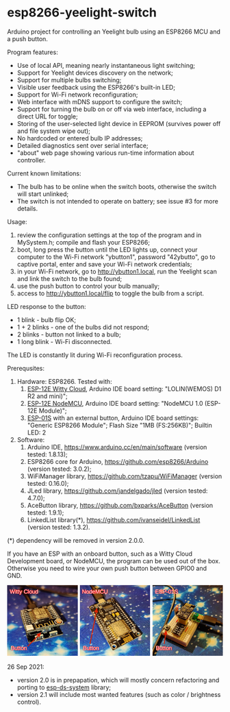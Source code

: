 # esp8266-yeelight-switch
Arduino project for controlling an Yeelight bulb using an ESP8266 MCU and a push button.

Program features:
* Use of local API, meaning nearly instantaneous light switching;
* Support for Yeelight devices discovery on the network;
* Support for multiple bulbs switching;
* Visible user feedback using the ESP8266's built-in LED;
* Support for Wi-Fi network reconfiguration;
* Web interface with mDNS support to configure the switch;
* Support for turning the bulb on or off via web interface, including a direct URL for toggle;
* Storing of the user-selected light device in EEPROM (survives power off and file system wipe out);
* No hardcoded or entered bulb IP addresses;
* Detailed diagnostics sent over serial interface;
* "about" web page showing various run-time information about controller.

Current known limitations:
* The bulb has to be online when the switch boots, otherwise the switch will start unlinked;
* The switch is not intended to operate on battery; see issue #3 for more details.

Usage:
 1. review the configuration settings at the top of the program and in MySystem.h; compile and flash your ESP8266;
 2. boot, long press the button until the LED lights up, connect your computer to the Wi-Fi network "ybutton1", password "42ybutto", go to captive portal, enter and save your Wi-Fi network credentials;
 3. in your Wi-Fi network, go to http://ybutton1.local, run the Yeelight scan and link the switch to the bulb found;
 4. use the push button to control your bulb manually;
 5. access to http://ybutton1.local/flip to toggle the bulb from a script.
 
 LED response to the button:
 * 1 blink  - bulb flip OK;
 * 1 + 2 blinks - one of the bulbs did not respond;
 * 2 blinks - button not linked to a bulb;
 * 1 long blink - Wi-Fi disconnected.
 
 The LED is constantly lit during Wi-Fi reconfiguration process.
 
 Prerequsites:
 1. Hardware: ESP8266. Tested with:
    1. [ESP-12E Witty Cloud](https://www.instructables.com/Witty-Cloud-Module-Adapter-Board/), Arduino IDE board setting: "LOLIN(WEMOS) D1 R2 and mini)";
    2. [ESP-12E NodeMCU](https://www.make-it.ca/nodemcu-details-specifications/), Arduino IDE board setting: "NodeMCU 1.0 (ESP-12E Module)";
    3. [ESP-01S](https://diyprojects.io/esp01-get-started-arduino-platformio-ide-module-choose-pinout/) with an external button, Arduino IDE board settings: "Generic ESP8266 Module"; Flash Size "1MB (FS:256KB)"; Builtin LED: 2
 2. Software:
    1. Arduino IDE, https://www.arduino.cc/en/main/software (version tested: 1.8.13);
    2. ESP8266 core for Arduino, https://github.com/esp8266/Arduino (version tested: 3.0.2);
    3. WiFiManager library, https://github.com/tzapu/WiFiManager (version tested: 0.16.0);
    4. JLed library, https://github.com/jandelgado/jled (version tested: 4.7.0);
    5. AceButton library, https://github.com/bxparks/AceButton (version tested: 1.9.1);
    6. LinkedList library(*), https://github.com/ivanseidel/LinkedList (version tested: 1.3.2).

(*) dependency will be removed in version 2.0.0.
 
 If you have an ESP with an onboard button, such as a Witty Cloud Development board, or NodeMCU, the program can be used out of the box. Otherwise you need to wire your own push button between GPIO0 and GND.
 
 ![boards](data/images/boards.png)
 
 26 Sep 2021:
 * version 2.0 is in prepapation, which will mostly concern refactoring and porting to [esp-ds-system](https://github.com/denis-stepanov/esp-ds-system) library;
 * version 2.1 will include most wanted features (such as color / brightness control).
